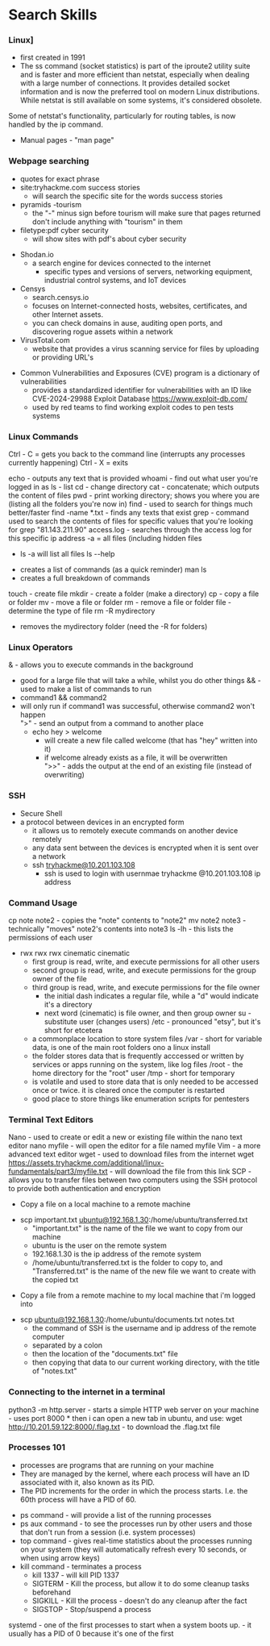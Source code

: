 # Search Skills
### Linux]
 - first created in 1991
 - The ss command (socket statistics) is part of the iproute2 utility suite and is faster and more efficient than netstat, especially when dealing with a large number of connections. It provides detailed socket information and is now the preferred tool on modern Linux distributions. While netstat is still available on some systems, it's considered obsolete.

Some of netstat's functionality, particularly for routing tables, is now handled by the ip command.

 - Manual pages - "man page"

### Webpage searching
- quotes for exact phrase
- site:tryhackme.com success stories
    - will search the specific site for the words success stories
- pyramids -tourism
    - the "-" minus sign before tourism will make sure that pages returned don't include anything with "tourism" in them
- filetype:pdf cyber security
    - will show sites with pdf's about cyber security
+ Shodan.io
    - a search engine for devices connected to the internet
      - specific types and versions of servers, networking equipment, industrial control systems, and IoT devices
+ Censys
    - search.censys.io
    - focuses on Internet-connected hosts, websites, certificates, and other Internet assets.
    - you can check domains in ause, auditing open ports, and discovering rogue assets within a network
+ VirusTotal.com
    - website that provides a virus scanning service for files by uploading or providing URL's

- Common Vulnerabilities and Exposures (CVE) program is a dictionary of vulnerabilities
    - provides a standardized identifier for vulnerabilities with an ID like CVE-2024-29988
Exploit Database
  https://www.exploit-db.com/
  - used by red teams to find working exploit codes to pen tests systems

### Linux Commands

Ctrl - C  = gets you back to the command line (interrupts any processes currently happening)
Ctrl - X = exits 

echo - outputs any text that is provided
whoami - find out what user you're logged in as
ls - list
cd - change directory
cat - concatenate; which outputs the content of files
pwd - print working directory; shows you where you are (listing all the folders you're now in)
find - used to search for things much better/faster
  find -name *.txt
    - finds any texts that exist
grep - command used to search the contents of files for specific values that you're looking for
  grep "81.143.211.90" access.log
    - searches through the access log for this specific ip address
-a = all files (including hidden files
  * ls -a        will list all files
ls --help
  - creates a list of commands (as a quick reminder)
man ls
  - creates a full breakdown of commands


touch - create file
mkdir - create a folder (make a directory)
cp - copy a file or folder
mv - move a file or folder
rm - remove a file or folder
file - determine the type of file
rm -R mydirectory
 * removes the mydirectory folder (need the -R for folders)

### Linux Operators

& - allows you to execute commands in the background
  - good for a large file that will take a while, whilst you do other things
&& - used to make a list of commands to run
  - command1 && command2
  - will only run if command1 was successful, otherwise command2 won't happen  
 ">" - send an output from a command to another place
    - echo hey > welcome
      - will create a new file called welcome (that has "hey" written into it)
      - if welcome already exists as a file, it will be overwritten  
 ">>" - adds the output at the end of an existing file (instead of overwriting)

### SSH
 - Secure Shell
 - a protocol between devices in an encrypted form
    - it allows us to remotely execute commands on another device remotely
    - any data sent between the devices is encrypted when it is sent over a network
    - ssh tryhackme@10.201.103.108
       - ssh is used to login with usernmae tryhackme @10.201.103.108 ip address

    
### Command Usage

cp note note2
    - copies the "note" contents to "note2"
mv note2 note3
    - technically "moves" note2's contents into note3
ls -lh
    - this lists the permissions of each user
- rwx rwx rwx cinematic cinematic
  - first group is read, write, and execute permissions for all other users
  - second group is read, write, and execute permissions for the group owner of the file
  - third group is read, write, and execute permissions for the file owner
    * the initial dash indicates a regular file, while a "d" would indicate it's a directory
    * next word (cinematic) is file owner, and then group owner
su - substitute user (changes users)
/etc - pronounced "etsy", but it's short for etcetera
  - a commonplace location to store system files
/var - short for variable data, is one of the main root folders ono a linux install
  - the folder stores data that is frequently acccessed or written by services or apps running on the system, like log files
/root - the home directory for the "root" user
/tmp - short for temporary
  - is volatile and used to store data that is only needed to be accessed once or twice. it is cleared once the computer is restarted
  - good place to store things like enumeration scripts for pentesters

### Terminal Text Editors

Nano - used to create or edit a new or existing file within the nano text editor
 nano myfile - will open the editor for a file named myfile
Vim - a more advanced text editor
wget - used to download files from the internet
  wget https://assets.tryhackme.com/additional/linux-fundamentals/part3/myfile.txt       - will download the file from this link
SCP - allows you to transfer files between two computers using the SSH protocol to provide both authentication and encryption
- Copy a file on a local machine to a remote machine
 * scp important.txt ubuntu@192.168.1.30:/home/ubuntu/transferred.txt
    - "important.txt" is the name of the file we want to copy from our machine
    - ubuntu is the user on the remote system
    - 192.168.1.30 is the ip address of the remote system
    - /home/ubuntu/transferred.txt is the folder to copy to, and "Transferred.txt" is the name of the new file we want to create with the copied txt
- Copy a file from a remote machine to my local machine that i'm logged into
 * scp ubuntu@192.168.1.30:/home/ubuntu/documents.txt notes.txt
    - the command of SSH is the username and ip address of the remote computer
    - separated by a colon
    - then the location of the "documents.txt" file
    - then copying that data to our current working directory, with the title of "notes.txt"
  
 ### Connecting to the internet in a terminal
 python3 -m http.server
    - starts a simple HTTP web server on your machine
    - uses port 8000
    * then i can open a new tab in ubuntu, and use: wget http://10.201.59.122:8000/.flag.txt     - to download the .flag.txt file 

 ### Processes 101
 - processes are programs that are running on your machine
 -  They are managed by the kernel, where each process will have an ID associated with it, also known as its PID.
 -  The PID increments for the order in which the process starts. I.e. the 60th process will have a PID of 60.
   * ps command - will provide a list of the running processes
   * ps aux command - to see the processes run by other users and those that don't run from a session (i.e. system processes)
   * top command - gives real-time statistics about the processes running on your system (they will automatically refresh every 10 seconds, or when using arrow keys)
   * kill command - terminates a process
      - kill 1337    - will kill PID 1337
       - SIGTERM - Kill the process, but allow it to do some cleanup tasks beforehand
       - SIGKILL - Kill the process - doesn't do any cleanup after the fact
       - SIGSTOP - Stop/suspend a process

 systemd - one of the first processes to start when a system boots up. 
    - it usually has a PID of 0 because it's one of the first
